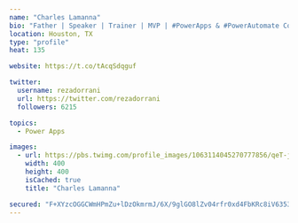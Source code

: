 ```yaml
---
name: "Charles Lamanna"
bio: "Father | Speaker | Trainer | MVP | #PowerApps & #PowerAutomate Community Super User | YouTuber Right-pointing triangle http://youtube.com/c/rezadorrani | Learn - Share - Clockwise rightwards and leftwards open circle arrows"
location: Houston, TX
type: "profile"
heat: 135

website: https://t.co/tAcqSdqguf

twitter:
  username: rezadorrani
  url: https://twitter.com/rezadorrani
  followers: 6215

topics:
  - Power Apps

images:
  - url: https://pbs.twimg.com/profile_images/1063114045270777856/qeT-jpWr_400x400.jpg
    width: 400
    height: 400
    isCached: true
    title: "Charles Lamanna"

secured: "F+XYzcOGGCWmHPmZu+lDzOkmrmJ/6X/9glGO8lZv04rfr0xd4FbKRc8iV63536Mp07eTy/WA+SuvuH+xh0XqhwBssoEIiMg1fiuThd6xmjrIi50k4ErJ51qbkcUH4CTXiM5Fzh3x2ijxrF8APKqv+noVytU5mJ0wKyNBeLbXFrl3aN/N7TLJM7Djwj81chBpWAUpx9yGPM78kQw6GGWK3RQlt6neHAVnqHM4E2EdSGvsO7ZYcULda6msNGZPylmBWo4KFlpEGUq888k1CZITq8OQB179mZqXQ53CZ5kI/gHx74+QDdI3tNAdoyp6JhcpIP08anre10fscE0D37wiB/CO5rbdPZNso4L+ZD2cxyPNdhcEtBua7f7uB/9Rn5JacUj11tqyt0kEPg5w+o87opFLg1c2evnlUV59uCrAXK4=;g/f4T/NvH0pGyq5rZ92kqw=="
---
```


